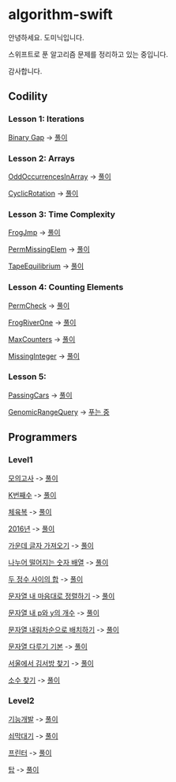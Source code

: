 # algorithm-swift
안녕하세요. 도미닉입니다.

스위프트로 푼 알고리즘 문제를 정리하고 있는 중입니다.

감사합니다.

## Codility

### Lesson 1: Iterations
[Binary Gap](https://app.codility.com/programmers/lessons/1-iterations/binary_gap/) -> [풀이](https://app.codility.com/demo/results/trainingCPAKSX-ZAE/)

### Lesson 2: Arrays
[OddOccurrencesInArray](https://app.codility.com/programmers/lessons/2-arrays/odd_occurrences_in_array/) -> [풀이](https://app.codility.com/demo/results/training72VQNX-Q8T/)

[CyclicRotation](https://app.codility.com/programmers/lessons/2-arrays/cyclic_rotation/) -> [풀이](https://app.codility.com/demo/results/trainingPBDNDV-DGJ/)

### Lesson 3: Time Complexity
[FrogJmp](https://app.codility.com/programmers/lessons/3-time_complexity/frog_jmp/) -> [풀이](https://app.codility.com/demo/results/trainingWG59FJ-GCH/)

[PermMissingElem](https://app.codility.com/programmers/lessons/3-time_complexity/perm_missing_elem/) -> [풀이](https://app.codility.com/demo/results/trainingJVMX3B-PQS/)

[TapeEquilibrium](https://app.codility.com/programmers/lessons/3-time_complexity/tape_equilibrium/) -> [풀이](https://app.codility.com/demo/results/training3MA4YH-NFX/)

### Lesson 4: Counting Elements
[PermCheck](https://app.codility.com/programmers/lessons/4-counting_elements/perm_check/) -> [풀이](https://app.codility.com/demo/results/training7UUPXJ-H4V/)

[FrogRiverOne](https://app.codility.com/programmers/lessons/4-counting_elements/frog_river_one/) -> [풀이](https://app.codility.com/demo/results/trainingJAKUR2-X35/)

[MaxCounters](https://app.codility.com/programmers/lessons/4-counting_elements/max_counters/) -> [풀이](https://app.codility.com/demo/results/trainingSJJQDK-XHN/)

[MissingInteger](https://app.codility.com/programmers/lessons/4-counting_elements/missing_integer/) -> [풀이](https://app.codility.com/demo/results/trainingPZRWNX-5V4/)

### Lesson 5:
[PassingCars](https://app.codility.com/programmers/lessons/5-prefix_sums/passing_cars/) -> [풀이](https://app.codility.com/demo/results/trainingJ686MM-HA3/)

[GenomicRangeQuery](https://app.codility.com/programmers/lessons/5-prefix_sums/genomic_range_query/) -> [푸는 중](https://app.codility.com/demo/results/training3Z9P6X-PEK/)


## Programmers

### Level1
[모의고사](https://programmers.co.kr/learn/courses/30/lessons/42840) -> [풀이](https://gist.github.com/AppleCEO/adea7b8c6a23f09fa1c22ee6d5d0a1a5)

[K번째수](https://programmers.co.kr/learn/courses/30/lessons/42748) -> [풀이](https://gist.github.com/AppleCEO/24131af593523032bac87bcf5af829c1)

[체육복](https://programmers.co.kr/learn/courses/30/lessons/42862) -> [풀이](https://gist.github.com/AppleCEO/e4acc49087559d057ae736ee8efb330e)

[2016년](https://programmers.co.kr/learn/courses/30/lessons/12901) -> [풀이](https://gist.github.com/AppleCEO/83a138aa104241825159fa22956a54d9)

[가운데 글자 가져오기](https://programmers.co.kr/learn/courses/30/lessons/12903) -> [풀이](https://gist.github.com/AppleCEO/c0f3c118994eb65f6c848dd4113491d1)

[나누어 떨어지는 숫자 배열](https://programmers.co.kr/learn/courses/30/lessons/12910) -> [풀이](https://gist.github.com/AppleCEO/d974a57c1fa8a341c9e42b267ab19b04)

[두 정수 사이의 합](https://programmers.co.kr/learn/courses/30/lessons/12912) -> [풀이](https://gist.github.com/AppleCEO/63afbdd151835c0d86c2ae295c03673e)

[문자열 내 마음대로 정렬하기](https://programmers.co.kr/learn/courses/30/lessons/12915) -> [풀이](https://gist.github.com/AppleCEO/5c885f59e97e8a38a2ca1b00de13feaf)

[문자열 내 p와 y의 개수](https://programmers.co.kr/learn/courses/30/lessons/12916) -> [풀이](https://gist.github.com/AppleCEO/ec14d24b0ab64227def6182ab01ad3c5)

[문자열 내림차순으로 배치하기](https://programmers.co.kr/learn/courses/30/lessons/12917) -> [풀이](https://gist.github.com/AppleCEO/f62bd3a31fdb0ec0dc0a53a098bb522c)

[문자열 다루기 기본](https://programmers.co.kr/learn/courses/30/lessons/12918) -> [풀이](https://gist.github.com/AppleCEO/d6adb8dbbc222022d7fff7c1fee6d6e8)

[서울에서 김서방 찾기](https://programmers.co.kr/learn/courses/30/lessons/12919) -> [풀이](https://gist.github.com/AppleCEO/3fc38a4dd6c3a185f2a91225663fe563)

[소수 찾기](https://programmers.co.kr/learn/courses/30/lessons/12921) -> [풀이](https://gist.github.com/AppleCEO/0eac4eb89f689e50233bbe4c58c8ca36)

### Level2
[기능개발](https://programmers.co.kr/learn/courses/30/lessons/42586) -> [풀이](https://github.com/AppleCEO/algorithm-swift/blob/0bc84c651e2c187a311e6e699ade930773d4c949/algorithm.playground/Contents.swift)

[쇠막대기](https://programmers.co.kr/learn/courses/30/lessons/42585) -> [풀이](https://github.com/AppleCEO/algorithm-swift/blob/acbfdb6bcd744461b67310b399366396b969d733/algorithm.playground/Contents.swift)

[프린터](https://programmers.co.kr/learn/courses/30/lessons/42587) -> [풀이](https://github.com/AppleCEO/algorithm-swift/blob/7b9518f8708fa60c1f56dcf85c1b04bc96b949b4/algorithm.playground/Contents.swift)

[탑](https://programmers.co.kr/learn/courses/30/lessons/42588) -> [풀이](https://github.com/AppleCEO/algorithm-swift/blob/60e4f97313b33c70397258c1086d3cd8f4a1e37f/algorithm.playground/Contents.swift)
